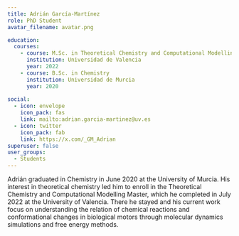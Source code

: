 ```yaml
---
title: Adrián García-Martínez
role: PhD Student
avatar_filename: avatar.png

education:
  courses:
    - course: M.Sc. in Theoretical Chemistry and Computational Modelling
      institution: Universidad de Valencia
      year: 2022
    - course: B.Sc. in Chemistry
      institution: Universidad de Murcia
      year: 2020
      
social:
  - icon: envelope
    icon_pack: fas
    link: mailto:adrian.garcia-martinez@uv.es
  - icon: twitter
    icon_pack: fab
    link: https://x.com/_GM_Adrian
superuser: false
user_groups:
  - Students
---
```

Adrián graduated in Chemistry in June 2020 at the University of Murcia. His interest in theoretical chemistry led him to enroll in the Theoretical Chemistry and Computational Modelling Master, which he completed in July 2022 at the University of Valencia. There he stayed and his current work focus on understanding the relation of chemical reactions and conformational changes in biological motors through molecular dynamics simulations and free energy methods.
